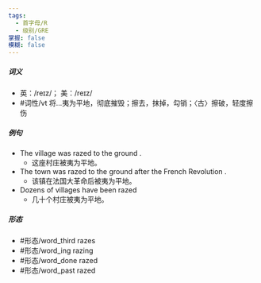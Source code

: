 ```yaml
---
tags:
  - 首字母/R
  - 级别/GRE
掌握: false
模糊: false
---
```

##### 词义
- 英：/reɪz/； 美：/reɪz/
- #词性/vt  将…夷为平地，彻底摧毁；擦去，抹掉，勾销；〈古〉擦破，轻度擦伤
##### 例句
- The village was razed to the ground .
	- 这座村庄被夷为平地。
- The town was razed to the ground after the French Revolution .
	- 该镇在法国大革命后被夷为平地。
- Dozens of villages have been razed
	- 几十个村庄被夷为平地。
##### 形态
- #形态/word_third razes
- #形态/word_ing razing
- #形态/word_done razed
- #形态/word_past razed
